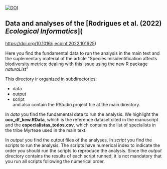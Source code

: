 
[![DOI](https://zenodo.org/badge/299898382.svg)](https://zenodo.org/badge/latestdoi/299898382)


## Data and analyses of the [Rodrigues et al. (2022) *Ecological Informatics*](
https://doi.org/10.1016/j.ecoinf.2022.101625)


Here you find the fundamental data to run the analysis in the main text and the suplementary material of the article "Species misidentification affects biodiversity metrics: dealing with this issue using the new R package *naturaList*"

This directory ir organized in subdirectories:  
  - data  
  - output  
  - script   
and also contain the RStudio project file at the main directory. 

In *data* you find the fundamental data to run the analysis. We highlight the **occ_df_kew.RData**, which is the reference dataset cited in the manuscript and the **especialistas_todos.csv**, which contains the list of specialists in the tribe Myrteae used in the main text. 

In *output* you find the output files of the analyses. In *script* you find the scripts to run the analysis. The scripts have numerical index to indicate the order you should run the scripts to reproduce the analysis. Since the *output* directory contains the results of each script runned, it is not mandatory that you run all scripts following the numerical order. 

